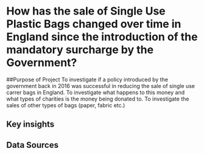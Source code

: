 # How has the sale of Single Use Plastic Bags changed over time in England since the introduction of the mandatory surcharge by the Government?

##Purpose of Project
To investigate if a policy introduced by the government back in 2016 was successful in reducing the sale of single use carrer bags in England. 
To investigate what happens to this money and what types of charities is the money being donated to.
To investigate the sales of other types of bags (paper, fabric etc.)

## Key insights 


## Data Sources






